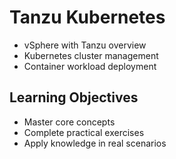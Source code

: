 # Tanzu Kubernetes
- vSphere with Tanzu overview
- Kubernetes cluster management
- Container workload deployment

## Learning Objectives
- Master core concepts
- Complete practical exercises
- Apply knowledge in real scenarios
